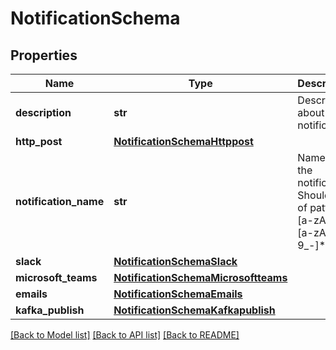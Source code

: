 # NotificationSchema

## Properties
Name | Type | Description | Notes
------------ | ------------- | ------------- | -------------
**description** | **str** | Description about the notification | [optional] 
**http_post** | [**NotificationSchemaHttppost**](NotificationSchemaHttppost.md) |  | [optional] 
**notification_name** | **str** | Name of the notification. Should be of pattern [a-zA-Z][a-zA-Z0-9_-]* | 
**slack** | [**NotificationSchemaSlack**](NotificationSchemaSlack.md) |  | [optional] 
**microsoft_teams** | [**NotificationSchemaMicrosoftteams**](NotificationSchemaMicrosoftteams.md) |  | [optional] 
**emails** | [**NotificationSchemaEmails**](NotificationSchemaEmails.md) |  | [optional] 
**kafka_publish** | [**NotificationSchemaKafkapublish**](NotificationSchemaKafkapublish.md) |  | [optional] 

[[Back to Model list]](../README.md#documentation-for-models) [[Back to API list]](../README.md#documentation-for-api-endpoints) [[Back to README]](../README.md)


